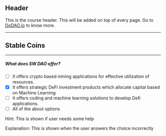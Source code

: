 ## Header
This is the course header. This will be added on top of every page. Go to [DoDAO.io](https://www.dodao.io) to know more.

 ---
 
 ## Stable Coins
 
 
---

##### What does SW DAO offer?  

- [ ]  It offers crypto based mining applications for effective utilization of resources.
- [x]  It offers strategic DeFi investment products which allocate capital based on Machine Learning
- [ ]  It offers coding and machine learning solutions to develop Defi applications.
- [ ]  All of the about options
  
Hint: This is shown if user needs some help
         
Explanation: This is shown when the user answers the choice incorrectly

 
